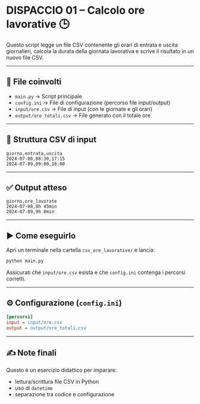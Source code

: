 # DISPACCIO 01 – Calcolo ore lavorative 🕒

Questo script legge un file CSV contenente gli orari di entrata e uscita giornalieri, calcola la durata della giornata lavorativa e scrive il risultato in un nuovo file CSV.

---

## 📁 File coinvolti

- `main.py` → Script principale
- `config.ini` → File di configurazione (percorso file input/output)
- `input/ore.csv` → File di input (con le giornate e gli orari)
- `output/ore_totali.csv` → File generato con il totale ore

---

## 📄 Struttura CSV di input

```csv
giorno,entrata,uscita
2024-07-08,08:30,17:15
2024-07-09,09:00,18:00
```

---

## ✅ Output atteso

```csv
giorno,ore_lavorate
2024-07-08,8h 45min
2024-07-09,9h 0min
```

---

## ▶️ Come eseguirlo

Apri un terminale nella cartella `csv_ore_lavorative/` e lancia:

```bash
python main.py
```

Assicurati che `input/ore.csv` esista e che `config.ini` contenga i percorsi corretti.

---

## ⚙️ Configurazione (`config.ini`)

```ini
[percorsi]
input = input/ore.csv
output = output/ore_totali.csv
```

---

## ✍️ Note finali

Questo è un esercizio didattico per imparare:
- lettura/scrittura file CSV in Python
- uso di `datetime`
- separazione tra codice e configurazione
